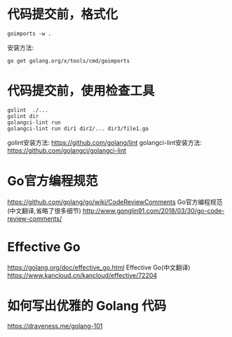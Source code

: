 # 代码提交前，格式化
```shell
goimports -w . 
```
安装方法: 
```
go get golang.org/x/tools/cmd/goimports
```

# 代码提交前，使用检查工具
```shell
golint  ./...
golint dir
golangci-lint run
golangci-lint run dir1 dir2/... dir3/file1.go
```
golint安装方法:        https://github.com/golang/lint
golangci-lint安装方法: https://github.com/golangci/golangci-lint

# Go官方编程规范
https://github.com/golang/go/wiki/CodeReviewComments
Go官方编程规范(中文翻译,省略了很多细节)
http://www.gonglin91.com/2018/03/30/go-code-review-comments/

# Effective Go
https://golang.org/doc/effective_go.html
Effective Go(中文翻译)
https://www.kancloud.cn/kancloud/effective/72204

# 如何写出优雅的 Golang 代码
https://draveness.me/golang-101
